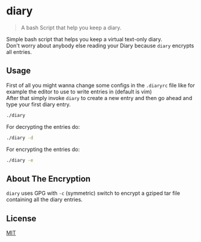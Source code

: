 diary
=====
>A bash Script that help you keep a diary.

Simple bash script that helps you keep a virtual text-only diary.  
Don't worry about anybody else reading your Diary because `diary` encrypts all entries.

Usage
-----
First of all you might wanna change some configs in the `.diaryrc` file like for example the editor to use to write entries in (default is vim)  
After that simply invoke `diary` to create a new entry and then go ahead and type your first diary entry.

```sh
./diary
```
For decrypting the entries do:
```sh
./diary -d
```
For encrypting the entries do:
```sh
./diary -e
```

About The Encryption
-------------------
`diary` uses GPG with `-c` (symmetric) switch to encrypt a gziped tar file containing all the diary entries.

License
-------
[MIT](LICENSE.txt)
